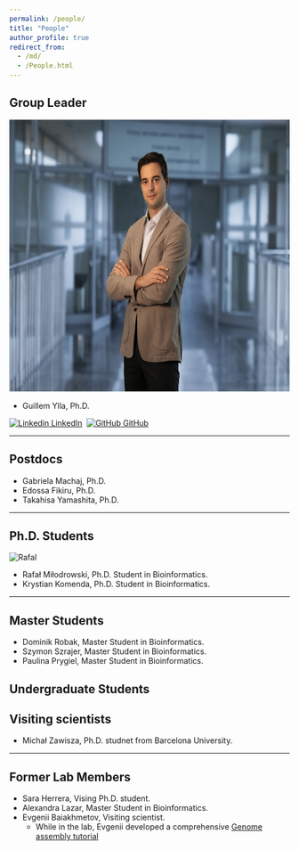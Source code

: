 ```yaml
---
permalink: /people/
title: "People"
author_profile: true
redirect_from: 
  - /md/
  - /People.html
---
```



## Group Leader


<img src="../images/3W5A9340_smal.jpg" alt="Ylla" width="666" height="488"/>

- Guillem Ylla, Ph.D.


[![Linkedin](https://i.stack.imgur.com/gVE0j.png) LinkedIn](https://www.linkedin.com/in/gylla)&nbsp;
[![GitHub](https://i.stack.imgur.com/tskMh.png) GitHub](https://github.com/guillemylla)

---

## Postdocs

- Gabriela Machaj, Ph.D.
- Edossa Fikiru, Ph.D.
- Takahisa Yamashita, Ph.D.


---

## Ph.D. Students

<img src="../images/Rafal_M_squared.png" alt="Rafal" width="200" height="200"/>

- Rafał Miłodrowski, Ph.D. Student in Bioinformatics.
- Krystian Komenda, Ph.D. Student in Bioinformatics.


---

## Master Students

- Dominik Robak, Master Student in Bioinformatics.
- Szymon Szrajer, Master Student in Bioinformatics.
- Paulina Prygiel, Master Student in Bioinformatics.

## Undergraduate Students


## Visiting scientists

- Michał Zawisza, Ph.D. studnet from Barcelona University.


---


## Former Lab Members



- Sara Herrera, Vising Ph.D. student.
- Alexandra Lazar, Master Student in Bioinformatics.
- Evgenii Baiakhmetov,  Visiting scientist.
  * While in the lab, Evgenii developed a comprehensive [Genome assembly tutorial ]( https://niwdoog.github.io/Genome_Assembly_Long_Reads_Hi-C/)

